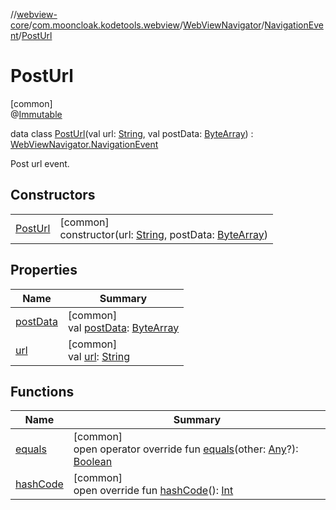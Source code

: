 //[webview-core](../../../../../index.md)/[com.mooncloak.kodetools.webview](../../../index.md)/[WebViewNavigator](../../index.md)/[NavigationEvent](../index.md)/[PostUrl](index.md)

# PostUrl

[common]\
@[Immutable](https://developer.android.com/reference/kotlin/androidx/compose/runtime/Immutable.html)

data class [PostUrl](index.md)(val url: [String](https://kotlinlang.org/api/latest/jvm/stdlib/kotlin/-string/index.html), val postData: [ByteArray](https://kotlinlang.org/api/latest/jvm/stdlib/kotlin/-byte-array/index.html)) : [WebViewNavigator.NavigationEvent](../index.md)

Post url event.

## Constructors

| | |
|---|---|
| [PostUrl](-post-url.md) | [common]<br>constructor(url: [String](https://kotlinlang.org/api/latest/jvm/stdlib/kotlin/-string/index.html), postData: [ByteArray](https://kotlinlang.org/api/latest/jvm/stdlib/kotlin/-byte-array/index.html)) |

## Properties

| Name | Summary |
|---|---|
| [postData](post-data.md) | [common]<br>val [postData](post-data.md): [ByteArray](https://kotlinlang.org/api/latest/jvm/stdlib/kotlin/-byte-array/index.html) |
| [url](url.md) | [common]<br>val [url](url.md): [String](https://kotlinlang.org/api/latest/jvm/stdlib/kotlin/-string/index.html) |

## Functions

| Name | Summary |
|---|---|
| [equals](equals.md) | [common]<br>open operator override fun [equals](equals.md)(other: [Any](https://kotlinlang.org/api/latest/jvm/stdlib/kotlin/-any/index.html)?): [Boolean](https://kotlinlang.org/api/latest/jvm/stdlib/kotlin/-boolean/index.html) |
| [hashCode](hash-code.md) | [common]<br>open override fun [hashCode](hash-code.md)(): [Int](https://kotlinlang.org/api/latest/jvm/stdlib/kotlin/-int/index.html) |
